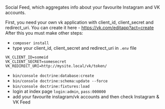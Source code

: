 Social Feed, which aggregates info about your favourite Instagram and VK accounts.

First, you need your own vk application with client_id, client_secret and redirect_uri. You can create it here - https://vk.com/editapp?act=create
 After this you must make other steps:
- `composer install`
- type your client_id, client_secret and redirect_uri in `.env` file
```
VK_CLIENT_ID=someid
VK_CLIENT_SECRET=somesecret
VK_REDIRECT_URI=http://mysite.local/vk/token/
```
- `bin/console doctrine:database:create`
- `bin/console doctrine:schema:update --force`
- `bin/console doctrine:fixtures:load`
- login at index page `login:admin`, `pass:000000`
- add your favourite instagram/vk accounts and then check Instagram & VK Feed